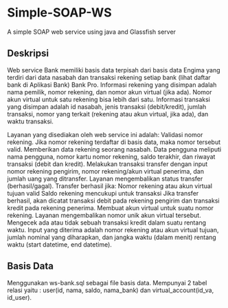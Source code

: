 # Simple-SOAP-WS
A simple SOAP web service using java and Glassfish server

## Deskripsi

Web service Bank memiliki basis data terpisah dari basis data Engima yang terdiri dari data nasabah dan transaksi rekening setiap bank (lihat daftar bank di Aplikasi Bank) Bank Pro. Informasi rekening yang disimpan adalah nama pemilik, nomor rekening, dan nomor akun virtual (jika ada). Nomor akun virtual untuk satu rekening bisa lebih dari satu. Informasi transaksi yang disimpan adalah id nasabah, jenis transaksi (debit/kredit), jumlah transaksi, nomor yang terkait (rekening atau akun virtual, jika ada), dan waktu transaksi.

Layanan yang disediakan oleh web service ini adalah:
Validasi nomor rekening. Jika nomor rekening terdaftar di basis data, maka nomor tersebut valid.
Memberikan data rekening seorang nasabah. Data pengguna meliputi nama pengguna, nomor kartu nomor rekening, saldo terakhir, dan riwayat transaksi (debit dan kredit).
Melakukan transaksi transfer dengan input nomor rekening pengirim, nomor rekening/akun virtual penerima, dan jumlah uang yang ditransfer. Layanan mengembalikan status transfer (berhasil/gagal). Transfer berhasil jika:
Nomor rekening atau akun virtual tujuan valid
Saldo rekening mencukupi untuk transaksi
Jika transfer berhasil, akan dicatat transaksi debit pada rekening pengirim dan transaksi kredit pada rekening penerima.
Membuat akun virtual untuk suatu nomor rekening. Layanan mengembalikan nomor unik akun virtual tersebut.
Mengecek ada atau tidak sebuah transaksi kredit dalam suatu rentang waktu. Input yang diterima adalah nomor rekening atau akun virtual tujuan, jumlah nominal yang diharapkan, dan jangka waktu (dalam menit) rentang waktu (start datetime, end datetime).

## Basis Data

Menggunakan ws-bank.sql sebagai file basis data. Mempunyai 2 tabel relasi yaitu : user(id, nama, saldo, nama_bank) dan virtual_account(id_va, id_user).
